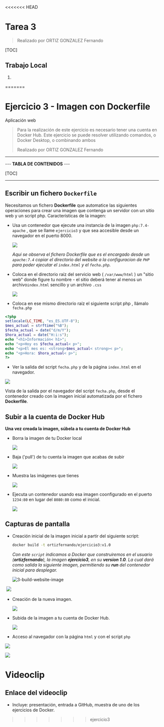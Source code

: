 <<<<<<< HEAD
# Tarea 3

> Realizado por ORTIZ GONZALEZ Fernando

[TOC]

## Trabajo Local

1. 
=======
# Ejercicio 3 - Imagen con Dockerfile 
Aplicación web

> Para la realización de este ejercicio es necesario tener una cuenta en
> Docker Hub.
> Este ejercicio se puede resolver utilizando comandos, o Docker Desktop,
> o combinando ambos
>
> Realizado por ORTIZ GONZALEZ Fernando

----------------------------

--- **TABLA DE CONTENIDOS** ---

[TOC]

-----------------------------------

## Escribir un fichero ``Dockerfile``

Necesitamos un fichero **Dockerfile** que automatice las siguientes operaciones para crear una imagen que contenga un servidor con un sitio web y un script php. Características de la imagen:



- Usa un contenedor que ejecute una instancia de la imagen ``php:7.4-apache`` , que se llame ``ejercicio3`` y que sea accesible desde un navegador en el puerto 8000.

  

  ![](./ejercicio3.assets/3-file-dockerfile.JPG)

  *Aqui se observa el fichero Dockerfile que es el encargado desde un ``apache:7.4`` copiar el directorio del website a la configuracion de ``PHP``  para poder ejecutar el ``index.html`` y el ``fecha.php``.*

  

- Coloca en el directorio raíz del servicio web ( ``/var/www/html`` ) un "sitio web" donde figure tu nombre - el sitio deberá tener al menos un archivo``index.html`` sencillo y un archivo ``.css``

  ![](./ejercicio3.assets/3-folder-website.JPG)

- Coloca en ese mismo directorio raíz el siguiente script php , llámalo ``fecha.php``

```php
<?php
setlocale(LC_TIME, "es_ES.UTF-8");
$mes_actual = strftime("%B");
$fecha_actual = date("d/m/Y");
$hora_actual = date("H:i:s");
echo "<h1>Información< h1>";
echo "<p>Hoy es $fecha_actual< p>";
echo "<p>El mes es: <strong>$mes_actual< strong>< p>";
echo "<p>Hora: $hora_actual< p>";
?>
```

- Ver la salida del script ``fecha.php`` y de la página ``index.html`` en el navegador.

![](./ejercicio3.assets/3-website-container-php.JPG)

Vista de la salida por el navegador del script ``fecha.php``, desde el contenedor creado con la imagen inicial automatizada por el fichero **Dockerfile**.



## Subir a la cuenta de Docker Hub

**Una vez creada la imagen, súbela a tu cuenta de Docker Hub**

- Borra la imagen de tu Docker local

  ![](./ejercicio3.assets/3-website-container-pull-local.JPG)

- Baja ('pull') de tu cuenta la imagen que acabas de subir

  ![](./ejercicio3.assets/3-website-container-pull-hub.JPG)

- Muestra las imágenes que tienes

  ![](./ejercicio3.assets/3-website-container-pull-hub2.JPG)

- Ejecuta un contenedor usando esa imagen coonfigurado en el puerto ``1234:80`` en lugar del ``8080:80`` como el inicial.

  ![](./ejercicio3.assets/3-website-container-new.JPG)



## Capturas de pantalla

- Creación inicial de la imagen inicial a partir del siguiente script:

  ```bash
  docker build -t ortizfernando/ejercicio3:v1.0
  ```

  *Con este ``script`` indicamos a Docker que construiremos en el usuario (**ortizfernando**), la imagen **ejercicio3**, en su **version 1.0**. La cual dará como salida la siguiente imagen, permitiendo su **run** del contenedor inicial para desplegar.*

  

  ![3-build-website-image](./ejercicio3.assets/3-build-website-image.JPG)

​	![](./ejercicio3.assets/3-website-container.JPG)



- Creación de la nueva imagen.

  ![](./ejercicio3.assets/3-build-website-image-built.JPG)

- Subida de la imagen a tu cuenta de Docker Hub.

  ![](./ejercicio3.assets/3-website-container-push-hub.JPG)

- Acceso al navegador con la página ``html`` y con el script ``php``

![](./ejercicio3.assets/3-website-container-php-new.JPG)

![](./ejercicio3.assets/3-website-container-new2.JPG)



# Videoclip

## **Enlace del videoclip**

- Incluye: presentación, entrada a GitHub, muestra de uno de los ejercicios de Docker.

  
>>>>>>> ejercicio3
